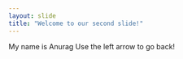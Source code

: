 ```yaml
---
layout: slide
title: "Welcome to our second slide!"
---
```

My name is Anurag
Use the left arrow to go back!
